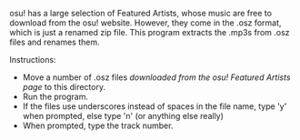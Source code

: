 osu! has a large selection of Featured Artists, whose music are free to download from the osu! website. 
However, they come in the .osz format, which is just a renamed zip file.
This program extracts the .mp3s from .osz files and renames them. 

Instructions:
- Move a number of .osz files *downloaded from the osu! Featured Artists page* to this directory.
- Run the program. 
- If the files use underscores instead of spaces in the file name, type 'y' when prompted, else type 'n' (or anything else really)
- When prompted, type the track number. 